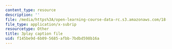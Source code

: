 ```yaml
---
content_type: resource
description: ''
file: /media/https%3A/open-learning-course-data-rc.s3.amazonaws.com/18-02-multivariable-calculus-fall-2007/f145be9d6b095685afbb7bdbd598b16a_UYe98CcxPbs.vtt
file_type: application/x-subrip
resourcetype: Other
title: 3play caption file
uid: f145be9d-6b09-5685-afbb-7bdbd598b16a
---
```

